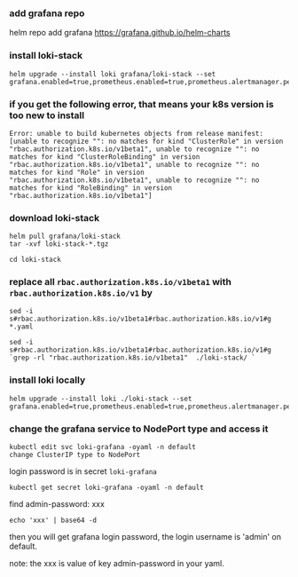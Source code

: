 ### add grafana repo
helm repo add grafana https://grafana.github.io/helm-charts
### install loki-stack
```
helm upgrade --install loki grafana/loki-stack --set grafana.enabled=true,prometheus.enabled=true,prometheus.alertmanager.persistentVolume.enabled=false,prometheus.server.persistentVolume.enabled=false
```

### if you get the following error, that means your k8s version is too new to install
```
Error: unable to build kubernetes objects from release manifest: [unable to recognize "": no matches for kind "ClusterRole" in version "rbac.authorization.k8s.io/v1beta1", unable to recognize "": no matches for kind "ClusterRoleBinding" in version "rbac.authorization.k8s.io/v1beta1", unable to recognize "": no matches for kind "Role" in version "rbac.authorization.k8s.io/v1beta1", unable to recognize "": no matches for kind "RoleBinding" in version "rbac.authorization.k8s.io/v1beta1"]
```

### download loki-stack
```
helm pull grafana/loki-stack
tar -xvf loki-stack-*.tgz
```
```
cd loki-stack
```
### replace all `rbac.authorization.k8s.io/v1beta1` with `rbac.authorization.k8s.io/v1` by 
```
sed -i s#rbac.authorization.k8s.io/v1beta1#rbac.authorization.k8s.io/v1#g *.yaml

sed -i s#rbac.authorization.k8s.io/v1beta1#rbac.authorization.k8s.io/v1#g `grep -rl "rbac.authorization.k8s.io/v1beta1"  ./loki-stack/ `
```
### install loki locally
```
helm upgrade --install loki ./loki-stack --set grafana.enabled=true,prometheus.enabled=true,prometheus.alertmanager.persistentVolume.enabled=false,prometheus.server.persistentVolume.enabled=false
```
### change the grafana service to NodePort type and access it
```
kubectl edit svc loki-grafana -oyaml -n default
change ClusterIP type to NodePort
```
login password is in secret `loki-grafana`
```
kubectl get secret loki-grafana -oyaml -n default
```
find admin-password: xxx
```
echo 'xxx' | base64 -d
```
then you will get grafana login password, the login username is 'admin' on default.

note: the xxx is value of key  admin-password in your yaml.

###


